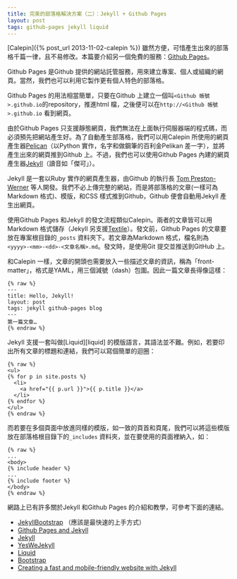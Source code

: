 ```yaml
---
title: 完美的部落格解決方案（二）：Jekyll + Github Pages
layout: post
tags: github-pages jekyll liquid
---
```


<!-- problems of calepin-->

[Calepin]({% post_url 2013-11-02-calepin %}) 雖然方便，可惜產生出來的部落格千篇一律，且不易修改。本篇要介紹另一個免費的服務：[Github Pages](http://pages.github.com)。

<!-- what -->
Github Pages 是Github 提供的網站託管服務，用來建立專案、個人或組織的網頁。當然，我們也可以利用它製作更有個人特色的部落格。

<!-- how: starter -->
Github Pages 的用法相當簡單，只要在Github 上建立一個叫`<Github 帳號>.github.io`的repository，推進html 檔，之後便可以在`http://<Github 帳號>.github.io` 看到網頁。

<!-- how: site generation -->
由於Github Pages 只支援靜態網頁，我們無法在上面執行伺服器端的程式碼，而必須預先把網站產生好。為了自動產生部落格，我們可以用Calepin 所使用的網頁產生器[Pelican](http://pelican.readthedocs.org/en/3.3.0/)（以Python 實作，名字和做鋼筆的百利金Pelikan 差一字），並將產生出來的網頁推到Github 上。不過，我們也可以使用Github Pages 內建的網頁產生器[Jekyll](http://jekyllrb.com)（讀音如「傑可」）。

<!-- Jekyll -->
Jekyll 是一套以Ruby 實作的網頁產生器，由Github 的執行長 [Tom Preston-Werner](http://tom.preston-werner.com) 等人開發。我們不必上傳完整的網站，而是將部落格的文章(一樣可為Markdown 格式)、模版，和CSS 樣式推到Github，Github 便會自動用Jekyll 產生出網頁。

<!-- posts -->
使用Github Pages 和Jekyll 的發文流程類似Calepin。兩者的文章皆可以用Markdown 格式儲存（Jekyll 另支援[Textile][textile]）。發文前，Github Pages 的文章要放在專案根目錄的`_posts` 資料夾下。若文章為Markdown 格式，檔名則為`<yyyy>-<mm>-<dd>-<文章名稱>.md`。發文時，是使用Git 提交並推送到GitHub 上。

和Calepin 一樣，文章的開頭也需要放入一些描述文章的資訊，稱為「front-matter」，格式是YAML，用三個減號（dash）包圍。因此一篇文章長得像這樣：
    
    {% raw %}
    ---
    title: Hello, Jekyll!
    layout: post
    tags: jekyll github-pages blog 
    ---
    第一篇文章…
    {% endraw %}
      
<!-- Liquid -->
Jekyll 支援一套叫做[Liquid][liquid] 的模版語言，其語法並不難。例如，若要印出所有文章的標題和連結，我們可以寫個簡單的迴圈：

    {% raw %}
    <ul>
    {% for p in site.posts %}
      <li>
        <a href="{{ p.url }}">{{ p.title }}</a>
      </li>
    {% endfor %}
    </ul>
    {% endraw %}

而若要在多個頁面中放進同樣的模版，如一致的頁首和頁尾，我們可以將這些模版放在部落格根目錄下的`_includes` 資料夾，並在要使用的頁面裡納入，如：
    
    {% raw %}
    ...
    <body>
    {% include header %}
    ...
    {% include footer %}
    </body>
    {% endraw %}

網路上已有許多關於Jekyll 和Github Pages 的介紹和教學，可參考下面的連結。

- [JekyllBootstrap](http://jekyllbootstrap.com/usage/jekyll-quick-start.html) （應該是最快速的上手方式）
- [Github Pages and Jekyll](https://help.github.com/articles/using-jekyll-with-pages)
- [Jekyll](http://jekyllrb.com/docs/home/)
- [YesWeJekyll](http://yeswejekyll.com)
- [Liquid](https://github.com/Shopify/liquid/wiki/Liquid-for-Designers)
- [Bootstrap](http://getbootstrap.com)
- [Creating a fast and mobile-friendly website with Jekyll](http://nicolashery.com/fast-mobile-friendly-website-with-jekyll/)

[textile]: http://en.wikipedia.org/wiki/Textile_(markup_language)
